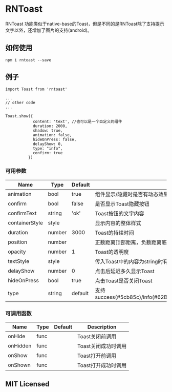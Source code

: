 # RNToast

RNToast 功能类似于native-base的Toast，但是不同的是RNToast除了支持提示文字以外，还增加了图片的支持(android)。



## 如何使用

`npm i rntoast --save`

## 例子

```
import Toast from 'rntoast'

...
// other code
...

Toast.show({
            content: 'text', //也可以是一个自定义的组件
            duration: 2000,
            shadow: true,
            animation: false,
            hideOnPress: false,
            delayShow: 0,
            type: "info",
            confirm: true
          })
```

### 可用参数
| Name | Type| Default | Description |
| --- | --- | --- | --- |
| animation | bool | true | 组件显示/隐藏时是否有动态效果 |
| confirm | bool | false | 是否显示Toast隐藏按钮 |
| confirmText | string | 'ok' | Toast按钮的文字内容 |
| containerStyle | style |  | 显示内容的整体样式 |
| duration | number | 3000 | Toast的持续时间 |
| position | number |  | 正数距离顶部距离，负数距离底部距离， 0居中 |
| opacity | number | 1 | Toast的透明度 |
| textStyle | style |  | 传入Toast中的内容为string时有效 |
| delayShow | number | 0 | 点击后延迟多久显示Toast |
| hideOnPress | bool | true | 点击Toast是否关闭Toast |
| type | string | default | 支持success(#5cb85c)/info(#62B1F6)/error(#d9534f)/warning(#f0ad4e)/default(#999999) |


### 可调用函数

| Name | Type| Default | Description |
| --- | --- | --- | --- |
| onHide | func |  | Toast关闭前调用 |
| onHidden | func |  | Toast关闭成功时调用 |
| onShow | func |  | Toast打开前调用 |
| onShown | func |  | Toast打开成功时调用 |



## MIT Licensed
